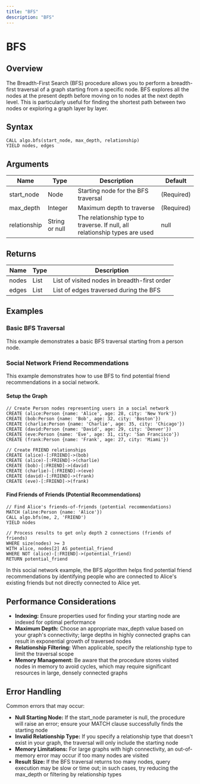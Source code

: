 ```yaml
---
title: "BFS"
description: "BFS"
---
```


# BFS

## Overview

The Breadth-First Search (BFS) procedure allows you to perform a breadth-first traversal of a graph starting from a specific node.
BFS explores all the nodes at the present depth before moving on to nodes at the next depth level.
This is particularly useful for finding the shortest path between two nodes or exploring a graph layer by layer.

## Syntax

```
CALL algo.bfs(start_node, max_depth, relationship)
YIELD nodes, edges
```

## Arguments

| Name         | Type           | Description                                                                 | Default    |
|--------------|----------------|-----------------------------------------------------------------------------|------------|
| start_node   | Node           | Starting node for the BFS traversal                                         | (Required) |
| max_depth    | Integer        | Maximum depth to traverse                                                   | (Required) |
| relationship | String or null | The relationship type to traverse. If null, all relationship types are used | null       |

## Returns

| Name  | Type | Description                                  |
|-------|------|----------------------------------------------|
| nodes | List | List of visited nodes in breadth-first order |
| edges | List | List of edges traversed during the BFS       |

## Examples

### Basic BFS Traversal

This example demonstrates a basic BFS traversal starting from a person node.


### Social Network Friend Recommendations

This example demonstrates how to use BFS to find potential friend recommendations in a social network.

#### Setup the Graph

```
// Create Person nodes representing users in a social network
CREATE (alice:Person {name: 'Alice', age: 28, city: 'New York'})
CREATE (bob:Person {name: 'Bob', age: 32, city: 'Boston'})
CREATE (charlie:Person {name: 'Charlie', age: 35, city: 'Chicago'})
CREATE (david:Person {name: 'David', age: 29, city: 'Denver'})
CREATE (eve:Person {name: 'Eve', age: 31, city: 'San Francisco'})
CREATE (frank:Person {name: 'Frank', age: 27, city: 'Miami'})

// Create FRIEND relationships
CREATE (alice)-[:FRIEND]->(bob)
CREATE (alice)-[:FRIEND]->(charlie)
CREATE (bob)-[:FRIEND]->(david)
CREATE (charlie)-[:FRIEND]->(eve)
CREATE (david)-[:FRIEND]->(frank)
CREATE (eve)-[:FRIEND]->(frank)
```

#### Find Friends of Friends (Potential Recommendations)

```
// Find Alice's friends-of-friends (potential recommendations)
MATCH (aline:Person {name: 'Alice'})
CALL algo.bfs(me, 2, 'FRIEND')
YIELD nodes

// Process results to get only depth 2 connections (friends of friends)
WHERE size(nodes) >= 3
WITH alice, nodes[2] AS potential_friend
WHERE NOT (alice)-[:FRIEND]->(potential_friend)
RETURN potential_friend
```

In this social network example, the BFS algorithm helps find potential friend recommendations by identifying people who are connected to Alice's existing friends but not directly connected to Alice yet.


## Performance Considerations

- **Indexing:** Ensure properties used for finding your starting node are indexed for optimal performance
- **Maximum Depth:** Choose an appropriate max_depth value based on your graph's connectivity; large depths in highly connected graphs can result in exponential growth of traversed nodes
- **Relationship Filtering:** When applicable, specify the relationship type to limit the traversal scope
- **Memory Management:** Be aware that the procedure stores visited nodes in memory to avoid cycles, which may require significant resources in large, densely connected graphs

## Error Handling

Common errors that may occur:

- **Null Starting Node:** If the start_node parameter is null, the procedure will raise an error; ensure your MATCH clause successfully finds the starting node
- **Invalid Relationship Type:** If you specify a relationship type that doesn't exist in your graph, the traversal will only include the starting node
- **Memory Limitations:** For large graphs with high connectivity, an out-of-memory error may occur if too many nodes are visited
- **Result Size:** If the BFS traversal returns too many nodes, query execution may be slow or time out; in such cases, try reducing the max_depth or filtering by relationship types

